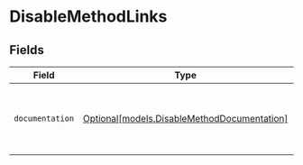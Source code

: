 # DisableMethodLinks


## Fields

| Field                                                                                  | Type                                                                                   | Required                                                                               | Description                                                                            |
| -------------------------------------------------------------------------------------- | -------------------------------------------------------------------------------------- | -------------------------------------------------------------------------------------- | -------------------------------------------------------------------------------------- |
| `documentation`                                                                        | [Optional[models.DisableMethodDocumentation]](../models/disablemethoddocumentation.md) | :heavy_minus_sign:                                                                     | The URL to the generic Mollie API error handling guide.                                |